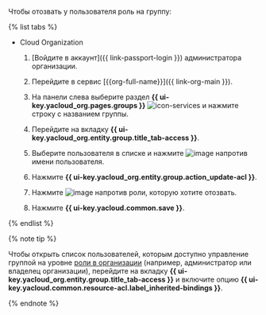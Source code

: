 
Чтобы отозвать у пользователя роль на группу:

{% list tabs %}

- Cloud Organization

    1. [Войдите в аккаунт]({{ link-passport-login }}) администратора организации.

    1. Перейдите в сервис [{{org-full-name}}]({{ link-org-main }}).

    1. На панели слева выберите раздел **{{ ui-key.yacloud_org.pages.groups }}** ![icon-services](../../_assets/organization/icon-groups.svg) и нажмите строку с названием группы.

    1. Перейдите на вкладку **{{ ui-key.yacloud_org.entity.group.title_tab-access }}**.

    1. Выберите пользователя в списке и нажмите ![image](../../_assets/options.svg) напротив имени пользователя.

    1. Нажмите **{{ ui-key.yacloud_org.entity.group.action_update-acl }}**.

    1. Нажмите ![image](../../_assets/cross.svg) напротив роли, которую хотите отозвать.

    1. Нажмите **{{ ui-key.yacloud.common.save }}**.

{% endlist %}

{% note tip %}

Чтобы открыть список пользователей, которым доступно управление группой на уровне [роли в организации](../../organization/security/index.md) (например, администратор или владелец организации), перейдите на вкладку **{{ ui-key.yacloud_org.entity.group.title_tab-access }}** и включите опцию **{{ ui-key.yacloud.common.resource-acl.label_inherited-bindings }}**.

{% endnote %}
